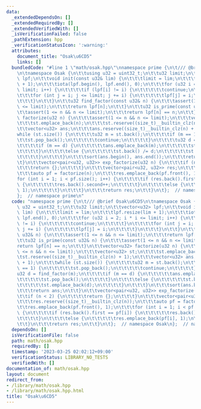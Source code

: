 ```yaml
---
data:
  _extendedDependsOn: []
  _extendedRequiredBy: []
  _extendedVerifiedWith: []
  _isVerificationFailed: false
  _pathExtension: hpp
  _verificationStatusIcon: ':warning:'
  attributes:
    document_title: "Osak\u6CD5"
    links: []
  bundledCode: "#line 1 \"math/osak.hpp\"\nnamespace prime {\n\t/// @brief Osak\u6CD5\
    \n\tnamespace Osak {\n\t\tusing u32 = uint32_t;\n\t\tu32 limit;\n\t\tvector<u32>\
    \ lpf;\n\t\tvoid init(const u32& lim) {\n\t\t\tlimit = lim;\n\t\t\tlpf.resize(lim\
    \ + 1);\n\t\t\tiota(lpf.begin(), lpf.end(), 0);\n\t\t\tfor (u32 i = 2; i * i <=\
    \ limit; i++) {\n\t\t\t\tif (lpf[i] != i) {\n\t\t\t\t\tcontinue;\n\t\t\t\t}\n\t\
    \t\t\tfor (int j = i; j <= limit; j += i) {\n\t\t\t\t\tlpf[j] = i;\n\t\t\t\t}\n\
    \t\t\t}\n\t\t}\n\t\tu32 find_factor(const u32& n) {\n\t\t\tassert(1 <= n && n\
    \ <= limit);\n\t\t\treturn lpf[n];\n\t\t}\n\t\tu32 is_prime(const u32& n) {\n\t\
    \t\tassert(1 <= n && n <= limit);\n\t\t\treturn lpf[n] == n;\n\t\t}\n\t\tvector<u32>\
    \ factorize(u32 n) {\n\t\t\tassert(1 <= n && n <= limit);\n\t\t\tvector<u32> st;\n\
    \t\t\tst.emplace_back(n);\n\t\t\tst.reserve((size_t)__builtin_clz(n) + 1);\n\t\
    \t\tvector<u32> ans;\n\t\t\tans.reserve((size_t)__builtin_clz(n) + 1);\n\t\t\t\
    while (st.size()) {\n\t\t\t\tu32 m = st.back();\n\t\t\t\tif (m == 1) {\n\t\t\t\
    \t\tst.pop_back();\n\t\t\t\t\tcontinue;\n\t\t\t\t}\n\t\t\t\tu32 d = find_factor(m);\n\
    \t\t\t\tif (m == d) {\n\t\t\t\t\tans.emplace_back(m);\n\t\t\t\t\tst.pop_back();\n\
    \t\t\t\t}\n\t\t\t\telse {\n\t\t\t\t\tst.back() /= d;\n\t\t\t\t\tst.emplace_back(d);\n\
    \t\t\t\t}\n\t\t\t}\n\t\t\tsort(ans.begin(), ans.end());\n\t\t\treturn ans;\n\t\
    \t}\n\t\tvector<pair<u32, u32>> exp_factorize(u32 n) {\n\t\t\tif (n < 2) {\n\t\
    \t\t\treturn {};\n\t\t\t}\n\t\t\tvector<pair<u32, u32>> res;\n\t\t\tres.reserve((size_t)__builtin_clz(n));\n\
    \t\t\tauto pf = factorize(n);\n\t\t\tres.emplace_back(pf.front(), 1);\n\t\t\t\
    for (int i = 1; i < pf.size(); i++) {\n\t\t\t\tif (res.back().first == pf[i])\
    \ {\n\t\t\t\t\tres.back().second++;\n\t\t\t\t}\n\t\t\t\telse {\n\t\t\t\t\tres.emplace_back(pf[i],\
    \ 1);\n\t\t\t\t}\n\t\t\t}\n\t\t\treturn res;\n\t\t}\n\t};  // namespace Osak\n\
    };  // namespace prime\n"
  code: "namespace prime {\n\t/// @brief Osak\u6CD5\n\tnamespace Osak {\n\t\tusing\
    \ u32 = uint32_t;\n\t\tu32 limit;\n\t\tvector<u32> lpf;\n\t\tvoid init(const u32&\
    \ lim) {\n\t\t\tlimit = lim;\n\t\t\tlpf.resize(lim + 1);\n\t\t\tiota(lpf.begin(),\
    \ lpf.end(), 0);\n\t\t\tfor (u32 i = 2; i * i <= limit; i++) {\n\t\t\t\tif (lpf[i]\
    \ != i) {\n\t\t\t\t\tcontinue;\n\t\t\t\t}\n\t\t\t\tfor (int j = i; j <= limit;\
    \ j += i) {\n\t\t\t\t\tlpf[j] = i;\n\t\t\t\t}\n\t\t\t}\n\t\t}\n\t\tu32 find_factor(const\
    \ u32& n) {\n\t\t\tassert(1 <= n && n <= limit);\n\t\t\treturn lpf[n];\n\t\t}\n\
    \t\tu32 is_prime(const u32& n) {\n\t\t\tassert(1 <= n && n <= limit);\n\t\t\t\
    return lpf[n] == n;\n\t\t}\n\t\tvector<u32> factorize(u32 n) {\n\t\t\tassert(1\
    \ <= n && n <= limit);\n\t\t\tvector<u32> st;\n\t\t\tst.emplace_back(n);\n\t\t\
    \tst.reserve((size_t)__builtin_clz(n) + 1);\n\t\t\tvector<u32> ans;\n\t\t\tans.reserve((size_t)__builtin_clz(n)\
    \ + 1);\n\t\t\twhile (st.size()) {\n\t\t\t\tu32 m = st.back();\n\t\t\t\tif (m\
    \ == 1) {\n\t\t\t\t\tst.pop_back();\n\t\t\t\t\tcontinue;\n\t\t\t\t}\n\t\t\t\t\
    u32 d = find_factor(m);\n\t\t\t\tif (m == d) {\n\t\t\t\t\tans.emplace_back(m);\n\
    \t\t\t\t\tst.pop_back();\n\t\t\t\t}\n\t\t\t\telse {\n\t\t\t\t\tst.back() /= d;\n\
    \t\t\t\t\tst.emplace_back(d);\n\t\t\t\t}\n\t\t\t}\n\t\t\tsort(ans.begin(), ans.end());\n\
    \t\t\treturn ans;\n\t\t}\n\t\tvector<pair<u32, u32>> exp_factorize(u32 n) {\n\t\
    \t\tif (n < 2) {\n\t\t\t\treturn {};\n\t\t\t}\n\t\t\tvector<pair<u32, u32>> res;\n\
    \t\t\tres.reserve((size_t)__builtin_clz(n));\n\t\t\tauto pf = factorize(n);\n\t\
    \t\tres.emplace_back(pf.front(), 1);\n\t\t\tfor (int i = 1; i < pf.size(); i++)\
    \ {\n\t\t\t\tif (res.back().first == pf[i]) {\n\t\t\t\t\tres.back().second++;\n\
    \t\t\t\t}\n\t\t\t\telse {\n\t\t\t\t\tres.emplace_back(pf[i], 1);\n\t\t\t\t}\n\t\
    \t\t}\n\t\t\treturn res;\n\t\t}\n\t};  // namespace Osak\n};  // namespace prime\n"
  dependsOn: []
  isVerificationFile: false
  path: math/osak.hpp
  requiredBy: []
  timestamp: '2023-03-25 02:02:12+09:00'
  verificationStatus: LIBRARY_NO_TESTS
  verifiedWith: []
documentation_of: math/osak.hpp
layout: document
redirect_from:
- /library/math/osak.hpp
- /library/math/osak.hpp.html
title: "Osak\u6CD5"
---
```

